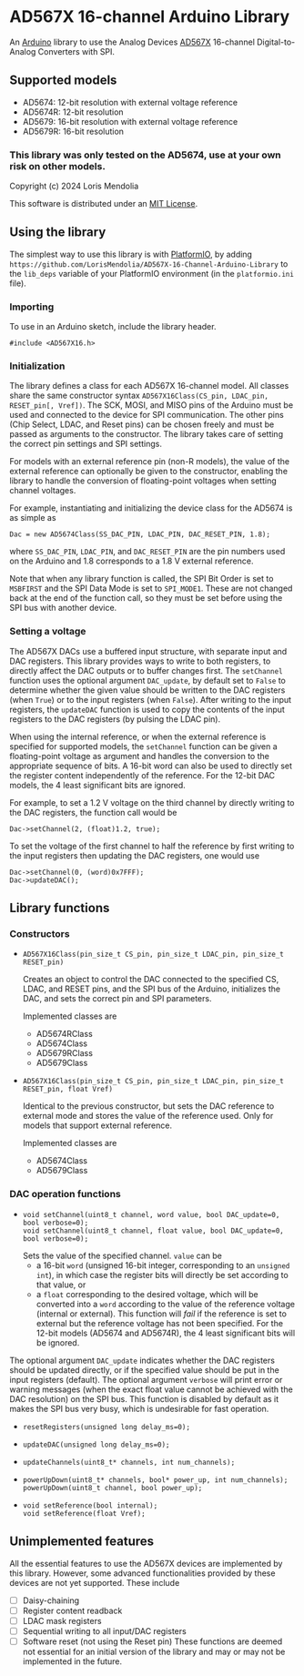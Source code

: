 # AD567X 16-channel Arduino Library
An [Arduino](http://arduino.cc) library to use the Analog Devices [AD567X](https://www.analog.com/media/en/technical-documentation/data-sheets/AD5674-5674R-5679-5679R.pdf) 16-channel Digital-to-Analog Converters with SPI.

## Supported models
- AD5674: 12-bit resolution with external voltage reference
- AD5674R: 12-bit resolution
- AD5679: 16-bit resolution with external voltage reference
- AD5679R: 16-bit resolution

### This library was only tested on the AD5674, use at your own risk on other models.

Copyright (c) 2024 Loris Mendolia

This software is distributed under an [MIT License](./LICENSE).

## Using the library
The simplest way to use this library is with [PlatformIO](https://platformio.org/), by adding `https://github.com/LorisMendolia/AD567X-16-Channel-Arduino-Library` to the `lib_deps` variable of your PlatformIO environment (in the `platformio.ini` file).

### Importing
To use in an Arduino sketch, include the library header.
```Arduino
#include <AD567X16.h>
```

### Initialization
The library defines a class for each AD567X 16-channel model. All classes share the same constructor syntax `AD567X16Class(CS_pin, LDAC_pin, RESET_pin[, Vref])`. The SCK, MOSI, and MISO pins of the Arduino must be used and connected to the device for SPI communication. The other pins (Chip Select, LDAC, and Reset pins) can be chosen freely and must be passed as arguments to the constructor. The library takes care of setting the correct pin settings and SPI settings.

For models with an external reference pin (non-R models), the value of the external reference can optionally be given to the constructor, enabling the library to handle the conversion of floating-point voltages when setting channel voltages.

For example, instantiating and initializing the device class for the AD5674 is as simple as
```Arduino
Dac = new AD5674Class(SS_DAC_PIN, LDAC_PIN, DAC_RESET_PIN, 1.8);
```
where `SS_DAC_PIN`, `LDAC_PIN`, and `DAC_RESET_PIN` are the pin numbers used on the Arduino and 1.8 corresponds to a 1.8 V external reference.

Note that when any library function is called, the SPI Bit Order is set to `MSBFIRST` and the SPI Data Mode is set to `SPI_MODE1`. These are not changed back at the end of the function call, so they must be set before using the SPI bus with another device.

### Setting a voltage
The AD567X DACs use a buffered input structure, with separate input and DAC registers. This library provides ways to write to both registers, to directly affect the DAC outputs or to buffer changes first. The `setChannel` function uses the optional argument `DAC_update`, by default set to `False` to determine whether the given value should be written to the DAC registers (when `True`) or to the input registers (when `False`). After writing to the input registers, the `updateDAC` function is used to copy the contents of the input registers to the DAC registers (by pulsing the LDAC pin).

When using the internal reference, or when the external reference is specified for supported models, the `setChannel` function can be given a floating-point voltage as argument and handles the conversion to the appropriate sequence of bits. A 16-bit word can also be used to directly set the register content independently of the reference. For the 12-bit DAC models, the 4 least significant bits are ignored.

For example, to set a 1.2 V voltage on the third channel by directly writing to the DAC registers, the function call would be
```Arduino
Dac->setChannel(2, (float)1.2, true);
```
To set the voltage of the first channel to half the reference by first writing to the input registers then updating the DAC registers, one would use
```Arduino
Dac->setChannel(0, (word)0x7FFF);
Dac->updateDAC();
```

## Library functions
### Constructors
- ```Arduino
  AD567X16Class(pin_size_t CS_pin, pin_size_t LDAC_pin, pin_size_t RESET_pin)
  ```
  Creates an object to control the DAC connected to the specified CS, LDAC, and RESET pins, and the SPI bus of the Arduino, initializes the DAC, and sets the correct pin and SPI parameters.

  Implemented classes are
  - AD5674RClass
  - AD5674Class
  - AD5679RClass
  - AD5679Class

- ```Arduino
  AD567X16Class(pin_size_t CS_pin, pin_size_t LDAC_pin, pin_size_t RESET_pin, float Vref)
  ```
  Identical to the previous constructor, but sets the DAC reference to external mode and stores the value of the reference used. Only for models that support external reference.

  Implemented classes are
  - AD5674Class
  - AD5679Class
 
### DAC operation functions
- ```Arduino
  void setChannel(uint8_t channel, word value, bool DAC_update=0, bool verbose=0);
  void setChannel(uint8_t channel, float value, bool DAC_update=0, bool verbose=0);
  ```
  Sets the value of the specified channel. `value` can be
  - a 16-bit `word` (unsigned 16-bit integer, corresponding to an `unsigned int`), in which case the register bits will directly be set according to that value, or
  - a `float` corresponding to the desired voltage, which will be converted into a `word` according to the value of the reference voltage (internal or external). This function will *fail* if the reference is set to external but the reference voltage has not been specified.
For the 12-bit models (AD5674 and AD5674R), the 4 least significant bits will be ignored.
 
The optional argument `DAC_update` indicates whether the DAC registers should be updated directly, or if the specified value should be put in the input registers (default).
The optional argument `verbose` will print error or warning messages (when the exact float value cannot be achieved with the DAC resolution) on the SPI bus. This function is disabled by default as it makes the SPI bus very busy, which is undesirable for fast operation.

- ```Arduino
  resetRegisters(unsigned long delay_ms=0);
  ```
- ```Arduino
  updateDAC(unsigned long delay_ms=0);
  ```
- ```Arduino
  updateChannels(uint8_t* channels, int num_channels);
  ```
- ```Arduino
  powerUpDown(uint8_t* channels, bool* power_up, int num_channels);
  powerUpDown(uint8_t channel, bool power_up);
  ```
- ```Arduino
  void setReference(bool internal);
  void setReference(float Vref);
  ```

## Unimplemented features
All the essential features to use the AD567X devices are implemented by this library. However, some advanced functionalities provided by these devices are not yet supported. These include
- [ ] Daisy-chaining
- [ ] Register content readback
- [ ] LDAC mask registers
- [ ] Sequential writing to all input/DAC registers
- [ ] Software reset (not using the Reset pin)
These functions are deemed not essential for an initial version of the library and may or may not be implemented in the future.
